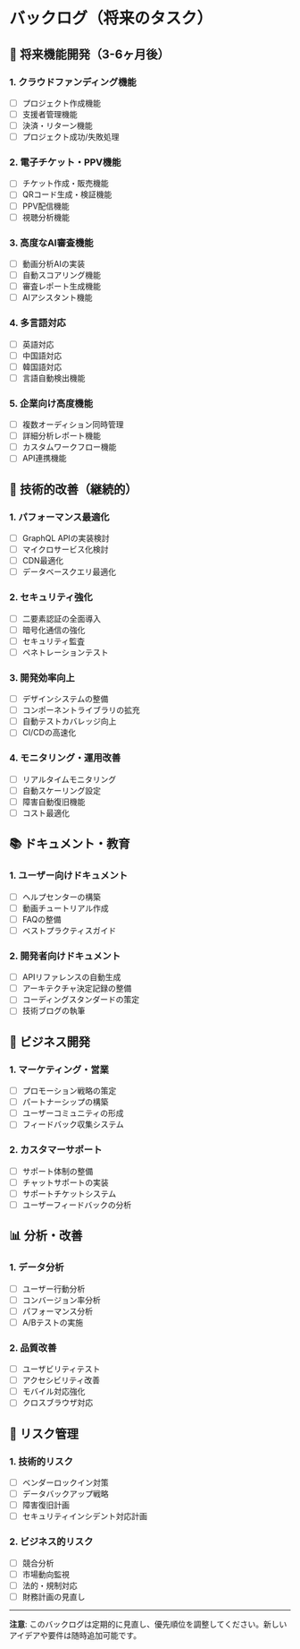 # バックログ（将来のタスク）

## 🔮 将来機能開発（3-6ヶ月後）

### 1. クラウドファンディング機能
- [ ] プロジェクト作成機能
- [ ] 支援者管理機能
- [ ] 決済・リターン機能
- [ ] プロジェクト成功/失敗処理

### 2. 電子チケット・PPV機能
- [ ] チケット作成・販売機能
- [ ] QRコード生成・検証機能
- [ ] PPV配信機能
- [ ] 視聴分析機能

### 3. 高度なAI審査機能
- [ ] 動画分析AIの実装
- [ ] 自動スコアリング機能
- [ ] 審査レポート生成機能
- [ ] AIアシスタント機能

### 4. 多言語対応
- [ ] 英語対応
- [ ] 中国語対応
- [ ] 韓国語対応
- [ ] 言語自動検出機能

### 5. 企業向け高度機能
- [ ] 複数オーディション同時管理
- [ ] 詳細分析レポート機能
- [ ] カスタムワークフロー機能
- [ ] API連携機能

## 🔧 技術的改善（継続的）

### 1. パフォーマンス最適化
- [ ] GraphQL APIの実装検討
- [ ] マイクロサービス化検討
- [ ] CDN最適化
- [ ] データベースクエリ最適化

### 2. セキュリティ強化
- [ ] 二要素認証の全面導入
- [ ] 暗号化通信の強化
- [ ] セキュリティ監査
- [ ] ペネトレーションテスト

### 3. 開発効率向上
- [ ] デザインシステムの整備
- [ ] コンポーネントライブラリの拡充
- [ ] 自動テストカバレッジ向上
- [ ] CI/CDの高速化

### 4. モニタリング・運用改善
- [ ] リアルタイムモニタリング
- [ ] 自動スケーリング設定
- [ ] 障害自動復旧機能
- [ ] コスト最適化

## 📚 ドキュメント・教育

### 1. ユーザー向けドキュメント
- [ ] ヘルプセンターの構築
- [ ] 動画チュートリアル作成
- [ ] FAQの整備
- [ ] ベストプラクティスガイド

### 2. 開発者向けドキュメント
- [ ] APIリファレンスの自動生成
- [ ] アーキテクチャ決定記録の整備
- [ ] コーディングスタンダードの策定
- [ ] 技術ブログの執筆

## 🎯 ビジネス開発

### 1. マーケティング・営業
- [ ] プロモーション戦略の策定
- [ ] パートナーシップの構築
- [ ] ユーザーコミュニティの形成
- [ ] フィードバック収集システム

### 2. カスタマーサポート
- [ ] サポート体制の整備
- [ ] チャットサポートの実装
- [ ] サポートチケットシステム
- [ ] ユーザーフィードバックの分析

## 📊 分析・改善

### 1. データ分析
- [ ] ユーザー行動分析
- [ ] コンバージョン率分析
- [ ] パフォーマンス分析
- [ ] A/Bテストの実施

### 2. 品質改善
- [ ] ユーザビリティテスト
- [ ] アクセシビリティ改善
- [ ] モバイル対応強化
- [ ] クロスブラウザ対応

## 🚨 リスク管理

### 1. 技術的リスク
- [ ] ベンダーロックイン対策
- [ ] データバックアップ戦略
- [ ] 障害復旧計画
- [ ] セキュリティインシデント対応計画

### 2. ビジネス的リスク
- [ ] 競合分析
- [ ] 市場動向監視
- [ ] 法的・規制対応
- [ ] 財務計画の見直し

---

**注意**: このバックログは定期的に見直し、優先順位を調整してください。新しいアイデアや要件は随時追加可能です。
